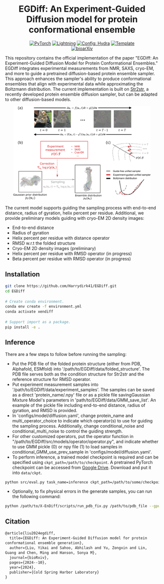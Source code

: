 
<div align="center">

# EGDiff:  An Experiment-Guided Diffusion model for protein conformational ensemble

<a href="https://pytorch.org/get-started/locally/"><img alt="PyTorch" src="https://img.shields.io/badge/PyTorch-ee4c2c?logo=pytorch&logoColor=white"></a>
<a href="https://pytorchlightning.ai/"><img alt="Lightning" src="https://img.shields.io/badge/-Lightning-792ee5?logo=pytorchlightning&logoColor=white"></a>
<a href="https://hydra.cc/"><img alt="Config: Hydra" src="https://img.shields.io/badge/Config-Hydra-89b8cd"></a>
<a href="https://github.com/ashleve/lightning-hydra-template"><img alt="Template" src="https://img.shields.io/badge/-Lightning--Hydra--Template-017F2F?style=flat&logo=github&labelColor=gray"></a><br>
[![bioarXiv](https://www.biorxiv.org/sites/default/files/biorxiv_article.jpg)](https://www.biorxiv.org/content/10.1101/2024.10.04.616517v1)

</div>




This repository contains the official implementation of the paper 
"EGDiff: An Experiment-Guided Diffusion Model for Protein Conformational Ensembles." 
EGDiff integrates experimental measurements from NMR, SAXS, 
cryo-EM, and more to guide a pretrained diffusion-based protein ensemble sampler. 
This approach enhances the sampler's ability to produce conformational 
ensembles that align with experimental data while approximating the Boltzmann distribution. 
The current implementation is built on [Str2str](https://github.com/lujiarui/Str2Str.git), a recently developed protein ensemble diffusion sampler, 
but can be adapted to other diffusion-based models.

<p align="center">
<img src="assets/diffusion_plot_6-1.png" width="450"/>
</p>

The current model supports guiding the sampling process with end-to-end distance, radius of gyration, helix percent per residue.
Additional, we provide preliminary models guiding with cryo-EM 2D density images:
- End-to-end distance
- Radius of gyration
- Helix percent per residue with distance operator
- RMSD w.r.t the folded structure
- Cryo-EM 2D density images (preliminary)
- Helix percent per residue with RMSD operator (in progress)
- Beta percent per residue with RMSD operator (in progress)



## Installation
```sh
git clone https://github.com/Harrydirk41/EGDiff.git
cd EGDiff

# Create conda environment.
conda env create -f environment.yml
conda activate xendiff

# Support import as a package.
pip install -e .
```
## Inference

There are a few steps to follow before running the sampling: 
- Put the PDB file of the folded protein structure (either from PDB, Alphafold, ESMfold) into '/path/to/EGDiff/data/folded_structure'.
The PDB file serves both as the condition structure for Str2str and the reference structure for RMSD operator. 
- Put experiment measurement samples into '/path/to/EGDiff/data/experiment_samples'. The samples can be saved as a direct 'protein_name/.npy' file or as a pickle file savingGaussian
Mixture Model's parameters in 'path/to/EGDiff/data/GMM_save_list'. An example of the pickle file including end-to-end distance, radius of gyration, and RMSD is provided.
- In 'configs/model/diffusion.yaml', change protein_name and multi_operator_choice to indicate which operator(s) to use for guiding the
sampling process. Additionally, change conditional_noise and conditional_multi_noise to control the guiding strength. 
- For other customized operators,
put the operator function in "/path/to/EGDiff/src/models/operator/operator.py", and indicate whether to use GMM pickle (0) or npy file (1)
to load samples in conditional_GMM_use_prev_sample in 'configs/model/diffusion.yaml'.
- To perform inference, a trained model checkpoint is required and can be specified using `ckpt_path=/path/to/checkpoint`. 
A pretrained PyTorch checkpoint can be accessed from [Google Drive](https://drive.google.com/file/d/1YsvFXOpdst4QxK34GSWvLjgbvzUq4Ry8/view?usp=sharing). 
Download and put it into `data/ckpt`.
```sh
python src/eval.py task_name=inference ckpt_path=/path/to/some/checkpoint
```
- Optionally, to fix physical errors in the generate samples, you can run the following command:
```sh
python /path/to/X-EnDiff/scripts/run_pdb_fix.py /path/to/pdb_file --gpu_list=0,1 --temp_fix_dir=/path/to/X-EnDiff/data/temp_fix
```






## Citation

```
@article{liu2024egdiff,
  title={EGDiff: An Experiment-Guided Diffusion model for protein conformational ensemble generation},
  author={Liu, Yikai and Sahoo, Abhilash and Yu, Zongxin and Lin, Guang and Chen, Ming and Hanson, Sonya M},
  journal={bioRxiv},
  pages={2024--10},
  year={2024},
  publisher={Cold Spring Harbor Laboratory}
}

```

